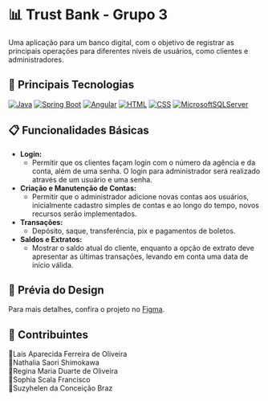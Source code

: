 # 📊 Trust Bank - Grupo 3

Uma aplicação para um banco digital, com o objetivo de registrar as principais operações para diferentes níveis de usuários, como clientes e administradores.

## 🚀 Principais Tecnologias

[![Java](https://img.shields.io/badge/Java-%23ED8B00.svg?logo=openjdk&logoColor=white)](#)
[![Spring Boot](https://img.shields.io/badge/Spring%20Boot-6DB33F?logo=springboot&logoColor=fff)](#)
[![Angular](https://img.shields.io/badge/Angular-%23DD0031.svg?logo=angular&logoColor=white)](#)
[![HTML](https://img.shields.io/badge/HTML-%23E34F26.svg?logo=html5&logoColor=white)](#)
[![CSS](https://img.shields.io/badge/CSS-1572B6?logo=css3&logoColor=fff)](#)
[![MicrosoftSQLServer](https://img.shields.io/badge/SQL%20SERVER-CC2927)](#)

## 📋 Funcionalidades Básicas

- **Login:**
  - Permitir que os clientes façam login com o número da agência e da conta, além de uma senha. O login para administrador será realizado através de um usuário e uma senha.
- **Criação e Manutenção de Contas:**
  - Permitir que o administrador adicione novas contas aos usuários, inicialmente cadastro simples de contas e ao longo do tempo, novos recursos serão implementados.
- **Transações:**
  - Depósito, saque, transferência, pix e pagamentos de boletos.
- **Saldos e Extratos:**
  - Mostrar o saldo atual do cliente, enquanto a opção de extrato deve apresentar as últimas transações, levando em conta uma data de início válida.

## 🎨 Prévia do Design

Para mais detalhes, confira o projeto no [Figma](https://www.figma.com/design/KNNAcFsW2qt6e4VIaMNx2W/Pr%C3%A9via-do-Design?node-id=0-1&t=0FgmkUWauFz4wMdu-1).

## 🤝 Contribuintes

🔸Laís Aparecida Ferreira de Oliveira </br>
🔸Nathalia Saori Shimokawa </br>
🔸Regina Maria Duarte de Oliveira </br>
🔸Sophia Scala Francisco </br>
🔸Suzyhelen da Conceição Braz 
